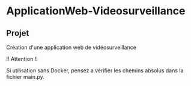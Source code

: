 # ApplicationWeb-Videosurveillance

## Projet

Création d'une application web de vidéosurveillance

!! Attention !!

Si utilisation sans Docker, pensez a vérifier les chemins absolus dans la fichier main.py.
